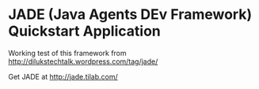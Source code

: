 JADE 
(Java Agents DEv Framework) Quickstart Application
====================

Working test of this framework from http://dilukstechtalk.wordpress.com/tag/jade/

Get JADE at http://jade.tilab.com/
